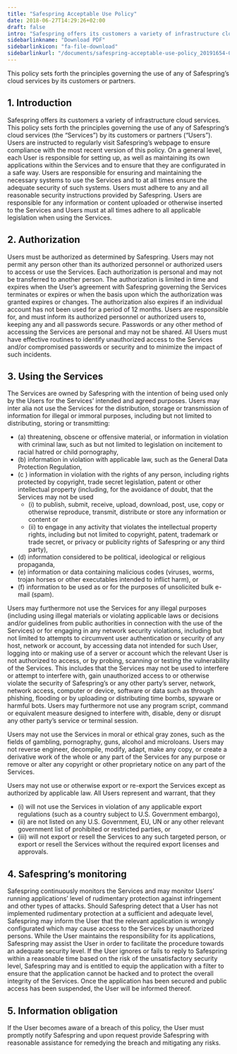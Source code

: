 ```yaml
---
title: "Safespring Acceptable Use Policy"
date: 2018-06-27T14:29:26+02:00
draft: false
intro: "Safespring offers its customers a variety of infrastructure cloud services. This policy sets forth the principles governing the use of any of Safespring’s cloud services by its customers or partners."
sidebarlinkname: "Download PDF"
sidebarlinkicon: "fa-file-download"
sidebarlinkurl: "/documents/safespring-acceptable-use-policy_20191654-01"
---
```


<div class="ingress"><p>This policy sets forth the principles governing the use of any of Safespring’s cloud services by its customers or partners.</p></div>


## 1.	Introduction

Safespring offers its customers a variety of infrastructure cloud services. This policy sets forth the principles governing the use of any of Safespring’s cloud services (the “Services”) by its customers or partners (“Users”). Users are instructed to regularly visit Safespring’s webpage to ensure compliance with the most recent version of this policy. On a general level, each User is responsible for setting up, as well as maintaining its own applications within the Services and to ensure that they are configurated in a safe way. Users are responsible for ensuring and maintaining the necessary systems to use the Services and to at all times ensure the adequate security of such systems. Users must adhere to any and all reasonable security instructions provided by Safespring.
Users are responsible for any information or content uploaded or otherwise inserted to the Services and Users must at all times adhere to all applicable legislation when using the Services.

## 2.	Authorization

Users must be authorized as determined by Safespring. Users may not permit any person other than its authorized personnel or authorized users to access or use the Services. Each authorization is personal and may not be transferred to another person. The authorization is limited in time and expires when the User’s agreement with Safespring governing the Services terminates or expires or when the basis upon which the authorization was granted expires or changes. The authorization also expires if an individual account has not been used for a period of 12 months.
Users are responsible for, and must inform its authorized personnel or authorized users to, keeping any and all passwords secure. Passwords or any other method of accessing the Services are personal and may not be shared. All Users must have effective routines to identify unauthorized access to the Services and/or compromised passwords or security and to minimize the impact of such incidents.

## 3.	Using the Services

The Services are owned by Safespring with the intention of being used only by the Users for the Services’ intended and agreed purposes. Users may inter alia not use the Services for the distribution, storage or transmission of information for illegal or immoral purposes, including but not limited to distributing, storing or transmitting:

- (a)	threatening, obscene or offensive material, or information in violation with criminal law, such as but not limited to legislation on incitement to racial hatred or child pornography,
- (b)	information in violation with applicable law, such as the General Data Protection Regulation,
- (c )	information in violation with the rights of any person, including rights protected by copyright, trade secret legislation, patent or other intellectual property (including, for the avoidance of doubt, that the Services may not be used
    - (i) to publish, submit, receive, upload, download, post, use, copy or otherwise reproduce, transmit, distribute or store any information or content or
    - (ii) to engage in any activity that violates the intellectual property rights, including but not limited to copyright, patent, trademark or trade secret, or privacy or publicity rights of Safespring or any third party),
- (d)	information considered to be political, ideological or religious propaganda,
- (e)	information or data containing malicious codes (viruses, worms, trojan horses or other executables intended to inflict harm), or
- (f)	information to be used as or for the purposes of unsolicited bulk e-mail (spam).

Users may furthermore not use the Services for any illegal purposes (including using illegal materials or violating applicable laws or decisions and/or guidelines from public authorities in connection with the use of the Services) or for engaging in any network security violations, including but not limited to attempts to circumvent user authentication or security of any host, network or account, by accessing data not intended for such User, logging into or making use of a server or account which the relevant User is not authorized to access, or by probing, scanning or testing the vulnerability of the Services. This includes that the Services may not be used to interfere or attempt to interfere with, gain unauthorized access to or otherwise violate the security of Safespring’s or any other party’s server, network, network access, computer or device, software or data such as through phishing, flooding or by uploading or distributing time bombs, spyware or harmful bots. Users may furthermore not use any program script, command or equivalent measure designed to interfere with, disable, deny or disrupt any other party’s service or terminal session.

Users may not use the Services in moral or ethical gray zones, such as the fields of gambling, pornography, guns, alcohol and microloans.
Users may not reverse engineer, decompile, modify, adapt, make any copy, or create a derivative work of the whole or any part of the Services for any purpose or remove or alter any copyright or other proprietary notice on any part of the Services.

Users may not use or otherwise export or re-export the Services except as authorized by applicable law. All Users represent and warrant, that they

- (i) will not use the Services in violation of any applicable export regulations (such as a country subject to U.S. Government embargo),
- (ii) are not listed on any U.S. Government, EU, UN or any other relevant government list of prohibited or restricted parties, or
- (iii) will not export or resell the Services to any such targeted person, or export or resell the Services without the required export licenses and approvals.

## 4.	Safespring’s monitoring

Safespring continuously monitors the Services and may monitor Users’ running applications’ level of rudimentary protection against infringement and other types of attacks. Should Safespring detect that a User has not implemented rudimentary protection at a sufficient and adequate level, Safespring may inform the User that the relevant application is wrongly configurated which may cause access to the Services by unauthorized persons. While the User maintains the responsibility for its applications, Safespring may assist the User in order to facilitate the procedure towards an adequate security level. If the User ignores or fails to reply to Safespring within a reasonable time based on the risk of the unsatisfactory security level, Safespring may and is entitled to equip the application with a filter to ensure that the application cannot be hacked and to protect the overall integrity of the Services. Once the application has been secured and public access has been suspended, the User will be informed thereof.

## 5.	Information obligation
If the User becomes aware of a breach of this policy, the User must promptly notify Safespring and upon request provide Safespring with reasonable assistance for remedying the breach and mitigating any risks.
